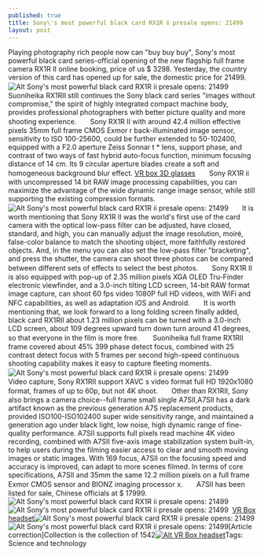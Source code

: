 ```yaml
---
published: true
title: Sony\'s most powerful black card RX1R ⅱ presale opens: 21499
layout: post
---
```

Playing photography rich people now can \"buy buy buy\", Sony\'s most powerful black card series-official opening of the new flagship full frame camera RX1R II online booking, price of us $ 3298. Yesterday, the country version of this card has opened up for sale, the domestic price for 21499.![Alt Sony\'s most powerful black card RX1R ⅱ presale opens: 21499](https://c2.staticflickr.com/2/1546/25926582693_798d5c7a7b_z.jpg)　　Suoniheika RX1RII still continues the Sony black card series \"images without compromise,\" the spirit of highly integrated compact machine body, provides professional photographers with better picture quality and more shooting experience.　　Sony RX1R II with around 42.4 million effective pixels 35mm full frame CMOS Exmor r back-illuminated image sensor, sensitivity to ISO 100-25600, could be further extended to 50-102400, equipped with a F2.0 aperture Zeiss Sonnar t * lens, support phase, and contrast of two ways of fast hybrid auto-focus function, minimum focusing distance of 14 cm. Its 9 circular aperture blades create a soft and homogeneous background blur effect. [VR box 3D glasses](http://www.purevolume.com/smartwatch38526/posts/12874350/New+Surface+Pro+4+Type+Cover+fingerprint+recognition)　　Sony RX1R ⅱ with uncompressed 14 bit RAW image processing capabilities, you can maximize the advantage of the wide dynamic range image sensor, while still supporting the existing compression formats.![Alt Sony\'s most powerful black card RX1R ⅱ presale opens: 21499](https://c2.staticflickr.com/2/1563/25926590473_bd6a98103c_z.jpg)　　It is worth mentioning that Sony RX1R II was the world\'s first use of the card camera with the optical low-pass filter can be adjusted, have closed, standard, and high, you can manually adjust the image resolution, moiré, false-color balance to match the shooting object, more faithfully restored objects. And, in the menu you can also set the low-pass filter \"bracketing\", and press the shutter, the camera can shoot three photos can be compared between different sets of effects to select the best photos.　　Sony RX1R II is also equipped with pop-up of 2.35 million pixels XGA OLED Tru-Finder electronic viewfinder, and a 3.0-inch tilting LCD screen, 14-bit RAW format image capture, can shoot 60 fps video 1080P full HD videos, with WiFi and NFC capabilities, as well as adaptation iOS and Android.　　It is worth mentioning that, we look forward to a long folding screen finally added, black card RX1RII about 1.23 million pixels can be turned with a 3.0-inch LCD screen, about 109 degrees upward turn down turn around 41 degrees, so that everyone in the film is more free.　　Suoniheika full frame RX1RII frame covered about 45% 399 phase detect focus, combined with 25 contrast detect focus with 5 frames per second high-speed continuous shooting capability makes it easy to capture fleeting moments.![Alt Sony\'s most powerful black card RX1R ⅱ presale opens: 21499](https://c2.staticflickr.com/2/1636/25926597983_12b29868f6_z.jpg)　　Video capture, Sony RX1RII support XAVC s video format full HD 1920x1080 format, frames of up to 60p, but not 4K shoot.　　Other than RX1RII, Sony also brings a camera choice--full frame small single A7SII,A7SII has a dark artifact known as the previous generation A7S replacement products, provided ISO100-ISO102400 super wide sensitivity range, and maintained a generation ago under black light, low noise, high dynamic range of fine-quality performance. A7SII supports full pixels read machine 4K video recording, combined with A7SII five-axis image stabilization system built-in, to help users during the filming easier access to clear and smooth moving images or static images. With 169 focus, A7SII on the focusing speed and accuracy is improved, can adapt to more scenes filmed. In terms of core specifications, A7SII and 35mm the same 12.2 million pixels on a full frame Exmor CMOS sensor and BIONZ imaging processor x.　　A7SII has been listed for sale, Chinese officials at $ 17999.![Alt Sony\'s most powerful black card RX1R ⅱ presale opens: 21499](https://c2.staticflickr.com/2/1634/26503537456_dd51974018_z.jpg)![Alt Sony\'s most powerful black card RX1R ⅱ presale opens: 21499](https://c2.staticflickr.com/2/1559/26503544856_d510b25ce6_z.jpg)  [VR Box headset](http://www.wearkits.com/)![Alt Sony\'s most powerful black card RX1R ⅱ presale opens: 21499](https://c2.staticflickr.com/2/1693/26529515055_6382bd9760_z.jpg)![Alt Sony\'s most powerful black card RX1R ⅱ presale opens: 21499](https://c2.staticflickr.com/2/1619/26529521905_9000b35836_z.jpg)[Article correction]Collection is the collection of 1542[![Alt VR Box headset](http://www.wearkits.com/wp-content/uploads/2016/03/vrbox_side.jpg)](http://www.wearkits.com/)Tags: Science and technology